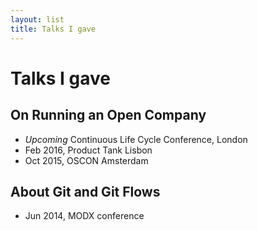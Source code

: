 ```yaml
---
layout: list
title: Talks I gave
---
```


# Talks I gave

## **On Running an Open Company**

- _Upcoming_ Continuous Life Cycle Conference, London
- Feb 2016, Product Tank Lisbon
- Oct 2015, OSCON Amsterdam

## **About Git and Git Flows**

- Jun 2014, MODX conference
